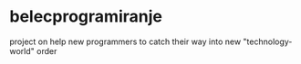 # belecprogramiranje
project on help new programmers to catch their way into new "technology-world" order
